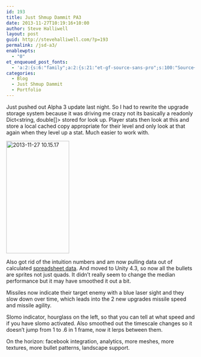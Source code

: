 ```yaml
---
id: 193
title: Just Shmup Dammit PA3
date: 2013-11-27T10:19:16+10:00
author: Steve Halliwell
layout: post
guid: http://stevehalliwell.com/?p=193
permalink: /jsd-a3/
enablewpts:
  - "0"
et_enqueued_post_fonts:
  - 'a:2:{s:6:"family";a:2:{s:21:"et-gf-source-sans-pro";s:100:"Source+Sans+Pro:200,200italic,300,300italic,regular,italic,600,600italic,700,700italic,900,900italic";s:10:"et-gf-lato";s:75:"Lato:100,100italic,300,300italic,regular,italic,700,700italic,900,900italic";}s:6:"subset";a:7:{i:0;s:8:"cyrillic";i:1;s:5:"greek";i:2;s:10:"vietnamese";i:3;s:5:"latin";i:4;s:9:"greek-ext";i:5;s:9:"latin-ext";i:6;s:12:"cyrillic-ext";}}'
categories:
  - Blog
  - Just Shmup Dammit
  - Portfolio
---
```

Just pushed out Alpha 3 update last night. So I had to rewrite the upgrade storage system because it was driving me crazy not its basically a readonly Dict<string, double[]> stored for look up. Player stats then look at this and store a local cached copy appropriate for their level and only look at that again when they level up a stat. Much easier to work with.

[<img loading="lazy" class="alignnone size-medium wp-image-194" alt="2013-11-27 10.15.17" src="http://stevehalliwell.com/wp-content/uploads/2013/11/2013-11-27-10.15.17-168x300.png" width="168" height="300" srcset="http://stevehalliwell.com/wp-content/uploads/2013/11/2013-11-27-10.15.17-168x300.png 168w, http://stevehalliwell.com/wp-content/uploads/2013/11/2013-11-27-10.15.17-576x1024.png 576w, http://stevehalliwell.com/wp-content/uploads/2013/11/2013-11-27-10.15.17-624x1109.png 624w, http://stevehalliwell.com/wp-content/uploads/2013/11/2013-11-27-10.15.17.png 720w" sizes="(max-width: 168px) 100vw, 168px" />](http://stevehalliwell.com/wp-content/uploads/2013/11/2013-11-27-10.15.17.png)

Also got rid of the intuition numbers and am now pulling data out of calculated [spreadsheet data](https://docs.google.com/spreadsheet/ccc?key=0AnIiDGqoOqoSdER6RmNFc25ObzJQRzVLbTZPazJQSnc&usp=sharing). And moved to Unity 4.3, so now all the bullets are sprites not just quads. It didn&#8217;t really seem to change the median performance but it may have smoothed it out a bit.

Missiles now indicate their target enemy with a blue laser sight and they slow down over time, which leads into the 2 new upgrades missile speed and missile agility.

Slomo indicator, hourglass on the left, so that you can tell at what speed and if you have slomo activated. Also smoothed out the timescale changes so it doesn&#8217;t jump from 1 to .6 in 1 frame, now it lerps between them.

On the horizon: facebook integration, analytics, more meshes, more textures, more bullet patterns, landscape support.